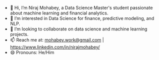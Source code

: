- 👋 Hi, I’m Niraj Mohabey, a Data Science Master's student passionate about machine learning and financial analytics.
- 👀 I’m interested in Data Science for finance, predictive modeling, and NLP.
- 💞️ I’m looking to collaborate on data science and machine learning projects.
- 📫 Reach me at: mohabey.work@gmail.com | https://www.linkedin.com/in/nirajmohabey/
- 😄 Pronouns: He/Him
